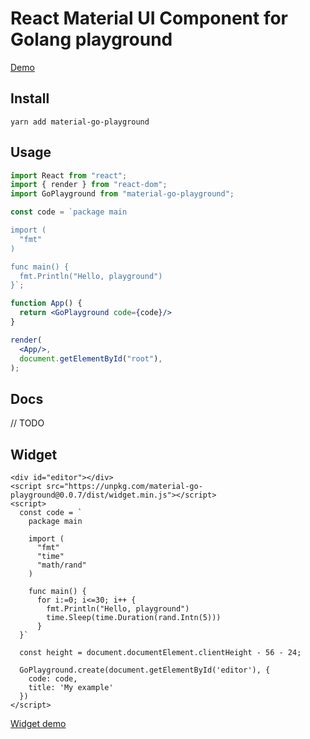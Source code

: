 # React Material UI Component for Golang playground

[Demo](https://www.google.com)

## Install
```shell
yarn add material-go-playground
```

## Usage

```jsx
import React from "react";
import { render } from "react-dom";
import GoPlayground from "material-go-playground";

const code = `package main

import (
  "fmt"
)

func main() {
  fmt.Println("Hello, playground")
}`;

function App() {
  return <GoPlayground code={code}/>
}

render(
  <App/>,
  document.getElementById("root"),
);
```

## Docs

// TODO

## Widget

```
<div id="editor"></div>
<script src="https://unpkg.com/material-go-playground@0.0.7/dist/widget.min.js"></script>
<script>
  const code = `
    package main

    import (
      "fmt"
      "time"
      "math/rand"
    )

    func main() {
      for i:=0; i<=30; i++ {
        fmt.Println("Hello, playground")
        time.Sleep(time.Duration(rand.Intn(5)))
      }
  }`

  const height = document.documentElement.clientHeight - 56 - 24;

  GoPlayground.create(document.getElementById('editor'), {
    code: code,
    title: 'My example'
  })
</script>

```

[Widget demo](https://jsfiddle.net/mo4islona/a08unxjw/)

